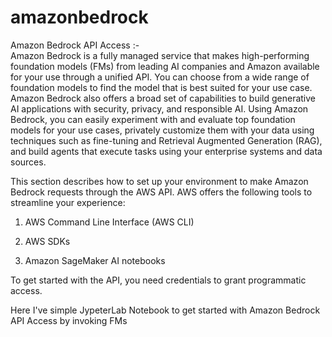 # amazonbedrock
Amazon Bedrock API Access :-  
Amazon Bedrock is a fully managed service that makes high-performing foundation models (FMs) from leading AI companies and Amazon available for your use through a unified API. You can choose from a wide range of foundation models to find the model that is best suited for your use case. Amazon Bedrock also offers a broad set of capabilities to build generative AI applications with security, privacy, and responsible AI. Using Amazon Bedrock, you can easily experiment with and evaluate top foundation models for your use cases, privately customize them with your data using techniques such as fine-tuning and Retrieval Augmented Generation (RAG), and build agents that execute tasks using your enterprise systems and data sources.

This section describes how to set up your environment to make Amazon Bedrock requests through the AWS API. AWS offers the following tools to streamline your experience:

1) AWS Command Line Interface (AWS CLI)

2) AWS SDKs

3) Amazon SageMaker AI notebooks

To get started with the API, you need credentials to grant programmatic access. 

Here I've simple JypeterLab Notebook to get started with Amazon Bedrock API Access by invoking FMs 
